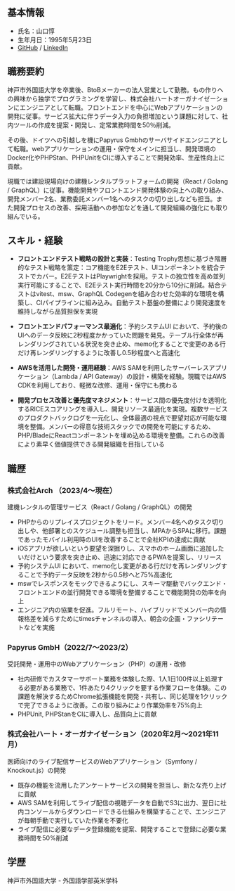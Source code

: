 ## 基本情報
- 氏名：山口惇
- 生年月日：1995年5月23日
- [GitHub](https://github.com/jun-y23) / [LinkedIn](https://www.linkedin.com/in/jun-yamaguchi-09aa69226/)

## 職務要約

神戸市外国語大学を卒業後、BtoBメーカーの法人営業として勤務。もの作りへの興味から独学でプログラミングを学習し、株式会社ハートオーガナイゼーションにエンジニアとして転職。フロントエンドを中心にWebアプリケーションの開発に従事。サービス拡大に伴うデータ入力の負担増加という課題に対して、社内ツールの作成を提案・開発し、定常業務時間を50％削減。

その後、ドイツへの引越しを機にPapyrus Gmbhのサーバサイドエンジニアとして転職。webアプリケーションの運用・保守をメインに担当し、開発環境のDocker化やPHPStan、PHPUnitをCIに導入することで開発効率、生産性向上に貢献。

現職では建設現場向けの建機レンタルプラットフォームの開発（React / Golang / GraphQL）に従事。機能開発やフロントエンド開発体験の向上への取り組み、開発メンバー2名、業務委託メンバー1名へのタスクの切り出しなども担当。また開発プロセスの改善、採用活動への参加などを通して開発組織の強化にも取り組んでいる。

## スキル・経験

* **フロントエンドテスト戦略の設計と実装**：Testing Trophy思想に基づき階層的なテスト戦略を策定：コア機能をE2Eテスト、UIコンポーネントを統合テストでカバー。E2EテストはPlaywrightを採用。テストの独立性を高め並列実行可能にすることで、E2Eテスト実行時間を20分から10分に削減。結合テストはvitest、msw、GraphQL Codegenを組み合わせた効率的な環境を構築し、CIパイプラインに組み込み。自動テスト基盤の整備により開発速度を維持しながら品質担保を実現

* **フロントエンドパフォーマンス最適化**：予約システムUI において、予約後のUIへのデータ反映に2秒程度かかっていた問題を発見。テーブル行全体が再レンダリングされている状況を突き止め、memo化することで変更のある行だけ再レンダリングするように改善し0.5秒程度へと高速化

* **AWSを活用した開発・運用経験**：AWS SAMを利用したサーバーレスアプリケーション（Lambda / API Gateway）の設計・構築を経験。現職ではAWS CDKを利用しており、軽微な改修、運用・保守にも携わる

* **開発プロセス改善と優先度マネジメント**：サービス間の優先度付けを透明化するRICEスコアリングを導入し、開発リソース最適化を実現。複数サービスのプロダクトバックログを一元化し、全体最適の視点で要望対応が可能な環境を整備。メンバーの得意な技術スタックでの開発を可能にするため、PHP/BladeにReactコンポーネントを埋め込める環境を整備。これらの改善により素早く価値提供できる開発組織を目指している

## 職歴

### 株式会社Arch （2023/4〜現在）
建機レンタルの管理サービス（React / Golang / GraphQL）の開発
* PHPからのリプレイスプロジェクトをリード。メンバー4名へのタスク切り出しや、他部署とのスケジュール調整も担当し、MPAからSPAに移行。課題であったモバイル利用時のUIを改善することで全社KPIの達成に貢献
* iOSアプリが欲しいという要望を深掘りし、スマホのホーム画面に追加したいだけという要求を突き止め、迅速に対応できるPWAを提案し、リリース
* 予約システムUI において、memo化し変更がある行だけを再レンダリングすることで予約データ反映を2秒から0.5秒へと75%高速化
* mswでレスポンスをモックできるようにし、スキーマ駆動でバックエンド・フロントエンドの並行開発できる環境を整備することで機能開発の効率を向上
* エンジニア内の協業を促進。フルリモート、ハイブリッドでメンバー内の情報格差を減らすためにtimesチャンネルの導入、朝会の企画・ファシリテートなどを実施

### Papyrus GmbH（2022/7〜2023/2）
受託開発・運用中のWebアプリケーション（PHP）の運用・改修
* 社内研修でカスタマーサポート業務を体験した際、1人1日100件以上処理する必要がある業務で、1件あたり4クリックを要する作業フローを体験。この課題を解決するためChrome拡張機能を開発・共有し、同じ処理を1クリックで完了できるように改善。この取り組みにより作業効率を75%向上
* PHPUnit, PHPStanをCIに導入し、品質向上に貢献

### 株式会社ハート・オーガナイゼーション（2020年2月〜2021年11月）
医師向けのライブ配信サービスのWebアプリケーション（Symfony / Knockout.js）の開発
* 既存の機能を流用したアンケートサービスの開発を担当し、新たな売り上げに貢献
* AWS SAMを利用してライブ配信の視聴データを自動でS3に出力、翌日に社内コンソールからダウンロードできる仕組みを構築することで、エンジニアが毎朝手動で実行していた作業を不要化
* ライブ配信に必要なデータ登録機能を提案、開発することで登録に必要な業務時間を50%削減

## 学歴

神戸市外国語大学 - 外国語学部英米学科